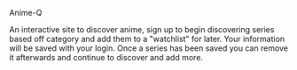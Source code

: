 Anime-Q

An interactive site to discover anime, sign up to begin discovering series based off category and add them to a "watchlist" for later. Your information will be saved with your login. Once a series has been saved you can remove it afterwards and continue to discover and add more.

<!-- As a user I want to make an account to discover and track anime
As a user I want to search anime by category and save titles to my 'Watchlist'
As a user I want to remove saved titles after I complete a series -->

<!-- CSV to JSON -->
<!-- CSV to SQL -->